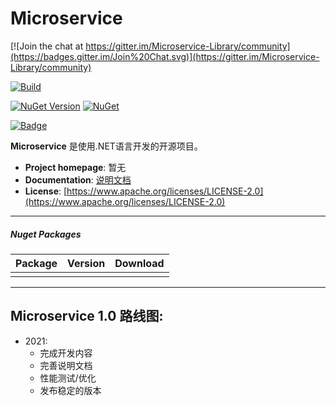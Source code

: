 # Microservice
[![Join the chat at https://gitter.im/Microservice-Library/community](https://badges.gitter.im/Join%20Chat.svg)](https://gitter.im/Microservice-Library/community)

[![Build](https://github.com/Lc3586/Microservice/workflows/build/badge.svg)](https://github.com/Lc3586/Microservice/actions?query=workflow%3Abuild)

[![NuGet Version](https://img.shields.io/nuget/v/MicroService.svg?style=flat)](https://www.nuget.org/packages/MicroService/)   [![NuGet](https://img.shields.io/nuget/dt/MicroService.svg)](https://www.nuget.org/packages/MicroService)

[![Badge](https://img.shields.io/badge/link-996.icu-red.svg)](https://996.icu/#/zh_CN)

**Microservice** 是使用.NET语言开发的开源项目。


- **Project homepage**:		暂无
- **Documentation**:		[说明文档](https://github.com/Lc3586/Microservice/blob/master/docs/.Net%20Core开发框架概述.docx)
- **License**: 				[https://www.apache.org/licenses/LICENSE-2.0](https://www.apache.org/licenses/LICENSE-2.0)

---

##### Nuget Packages

| Package           |                           Version                            |                           Download                           |
| :---------------- | :----------------------------------------------------------: | :----------------------------------------------------------: |
|         |         |          |

---

##  Microservice 1.0 路线图:


- 2021:
  - 完成开发内容
  - 完善说明文档
  - 性能测试/优化
  - 发布稳定的版本